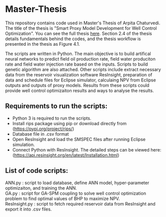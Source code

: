 # Master-Thesis
This repository contains code used in Master's Thesis of Arpita Chaturvedi.
The title of the thesis is "Smart Proxy Model Development for Well Control Optimization". You can see the full thesis [here](Documents/TPG4920-Arpita.pdf). Section 2.4 of the thesis details fundamentals behind the codes, and the thesis workflow is presented in the thesis as Figure 4.1.

The scripts are written in Python. The main objective is to build artifical neural networks to predict field oil production rate, field water produciton rate and field water injection rate based on the inputs. Scripts to build genetic algorithm are also attached. Other scripts include extract necessary data from the reservoir visualization software ResInsight, preparation of data and schedule files for Eclipse simulator, calculaing NPV from Eclipse outputs and outputs of proxy models. Results from these scripts could provide well control optimizaiton results and ways to analyse the results.

## Requirements to run the scripts:
- Python 3 is required to run the scripts.
- Install rips package using pip or download directly from (https://pypi.org/project/rips/)   
- Database file in .csv format  
- Open ResInsight and load the SMSPEC files after running Eclipse simulation.   
- Connect Python with ResInsight. The detailed steps can be viewed here: (https://api.resinsight.org/en/latest/Installation.html)


## List of code scripts:

ANN.py : script to load database, define ANN model, hyper-parameter optimizaiton, and training the ANN.  
GA.py : script for GA-SPM coupling to solve well control optimization problem to find optimal values of BHP to maximize NPV.  
ResInsight.py : script to fetch required reservoir data from ResInsight and export it into .csv files.  
